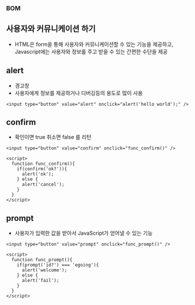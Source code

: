 ### BOM

## 사용자와 커뮤니케이션 하기
- HTML은 form을 통해 사용자와 커뮤니케이션할 수 있는 기능을 제공하고, Javascript에는 사용자와 정보를 주고 받을 수 있는 간편한 수단을 제공


## alert
- 경고창
- 사용자에게 정보를 제공하거나 디버깅등의 용도로 많이 사용
```
<input type="button" value="alert" onclick="alert('hello world');" />
```


## confirm
- 확인이면 true 취소면 false 를 리턴
```
<input type="button" value="confirm" onclick="func_confirm()" />

<script>
  function func_confirm(){
    if(confirm('ok?')){
      alert('ok');
    } else {
      alert('cancel');
    }
  }
</script>
```


## prompt
- 사용자가 입력한 값을 받아서 JavaScript가 얻어낼 수 있는 기능
```
<input type="button" value="prompt" onclick="func_prompt()" />

<script>
  function func_prompt(){
    if(prompt('id?') === 'egoing'){
      alert('welcome');
    } else {
      alert('fail');
    }
  } 
</script>
```
